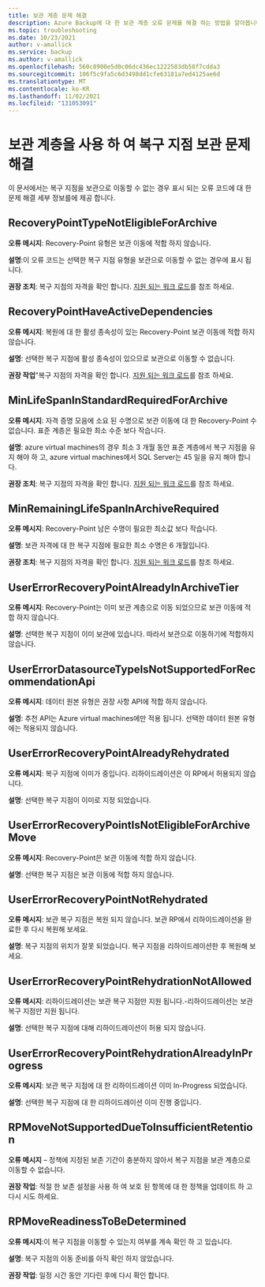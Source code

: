 ```yaml
---
title: 보관 계층 문제 해결
description: Azure Backup에 대 한 보관 계층 오류 문제를 해결 하는 방법을 알아봅니다.
ms.topic: troubleshooting
ms.date: 10/23/2021
author: v-amallick
ms.service: backup
ms.author: v-amallick
ms.openlocfilehash: 560c8900e5d0c06dc436ec1222583db58f7cdda3
ms.sourcegitcommit: 106f5c9fa5c6d3498dd1cfe63181a7ed4125ae6d
ms.translationtype: MT
ms.contentlocale: ko-KR
ms.lasthandoff: 11/02/2021
ms.locfileid: "131053091"
---
```

# <a name="troubleshooting-recovery-point-archive-using-archive-tier"></a>보관 계층을 사용 하 여 복구 지점 보관 문제 해결

이 문서에서는 복구 지점을 보관으로 이동할 수 없는 경우 표시 되는 오류 코드에 대 한 문제 해결 세부 정보를에 제공 합니다.

## <a name="recoverypointtypenoteligibleforarchive"></a>RecoveryPointTypeNotEligibleForArchive

**오류 메시지**: Recovery-Point 유형은 보관 이동에 적합 하지 않습니다.

**설명**:이 오류 코드는 선택한 복구 지점 유형을 보관으로 이동할 수 없는 경우에 표시 됩니다.

**권장 조치**: 복구 지점의 자격을 확인 합니다. [지원 되는 워크 로드](archive-tier-support.md#supported-workloads)를 참조 하세요.

## <a name="recoverypointhaveactivedependencies"></a>RecoveryPointHaveActiveDependencies

**오류 메시지**: 복원에 대 한 활성 종속성이 있는 Recovery-Point 보관 이동에 적합 하지 않습니다.

**설명**: 선택한 복구 지점에 활성 종속성이 있으므로 보관으로 이동할 수 없습니다.

**권장 작업**"복구 지점의 자격을 확인 합니다. [지원 되는 워크 로드](archive-tier-support.md#supported-workloads)를 참조 하세요.

## <a name="minlifespaninstandardrequiredforarchive"></a>MinLifeSpanInStandardRequiredForArchive

**오류 메시지**: 자격 증명 모음에 소요 된 수명으로 보관 이동에 대 한 Recovery-Point 수 없습니다. 표준 계층은 필요한 최소 수준 보다 작습니다.

**설명**: azure virtual machines의 경우 최소 3 개월 동안 표준 계층에서 복구 지점을 유지 해야 하 고, azure virtual machines에서 SQL Server는 45 일을 유지 해야 합니다.

**권장 조치**: 복구 지점의 자격을 확인 합니다. [지원 되는 워크 로드](archive-tier-support.md#supported-workloads)를 참조 하세요.

## <a name="minremaininglifespaninarchiverequired"></a>MinRemainingLifeSpanInArchiveRequired

**오류 메시지**: Recovery-Point 남은 수명이 필요한 최소값 보다 작습니다.

**설명**: 보관 자격에 대 한 복구 지점에 필요한 최소 수명은 6 개월입니다.

**권장 조치**: 복구 지점의 자격을 확인 합니다. [지원 되는 워크 로드](archive-tier-support.md#supported-workloads)를 참조 하세요.

## <a name="usererrorrecoverypointalreadyinarchivetier"></a>UserErrorRecoveryPointAlreadyInArchiveTier

**오류 메시지**: Recovery-Point는 이미 보관 계층으로 이동 되었으므로 보관 이동에 적합 하지 않습니다.

**설명**: 선택한 복구 지점이 이미 보관에 있습니다. 따라서 보관으로 이동하기에 적합하지 않습니다.

## <a name="usererrordatasourcetypeisnotsupportedforrecommendationapi"></a>UserErrorDatasourceTypeIsNotSupportedForRecommendationApi

**오류 메시지**: 데이터 원본 유형은 권장 사항 API에 적합 하지 않습니다.

**설명**: 추천 API는 Azure virtual machines에만 적용 됩니다. 선택한 데이터 원본 유형에는 적용되지 않습니다.

## <a name="usererrorrecoverypointalreadyrehydrated"></a>UserErrorRecoveryPointAlreadyRehydrated

**오류 메시지**: 복구 지점에 이미가 중입니다. 리하이드레이션은 이 RP에서 허용되지 않습니다.

**설명**: 선택한 복구 지점이 이미로 지정 되었습니다.

## <a name="usererrorrecoverypointisnoteligibleforarchivemove"></a>UserErrorRecoveryPointIsNotEligibleForArchiveMove

**오류 메시지**: Recovery-Point은 보관 이동에 적합 하지 않습니다.

**설명**: 선택한 복구 지점은 보관 이동에 적합 하지 않습니다.

## <a name="usererrorrecoverypointnotrehydrated"></a>UserErrorRecoveryPointNotRehydrated

**오류 메시지**: 보관 복구 지점은 복원 되지 않습니다. 보관 RP에서 리하이드레이션을 완료한 후 다시 복원해 보세요.

**설명**: 복구 지점의 위치가 잘못 되었습니다. 복구 지점을 리하이드레이션한 후 복원해 보세요.

## <a name="usererrorrecoverypointrehydrationnotallowed"></a>UserErrorRecoveryPointRehydrationNotAllowed

**오류 메시지**: 리하이드레이션는 보관 복구 지점만 지원 됩니다.-리하이드레이션는 보관 복구 지점만 지원 됩니다.

**설명**: 선택한 복구 지점에 대해 리하이드레이션이 허용 되지 않습니다.

## <a name="usererrorrecoverypointrehydrationalreadyinprogress"></a>UserErrorRecoveryPointRehydrationAlreadyInProgress

**오류 메시지**: 보관 복구 지점에 대 한 리하이드레이션 이미 In-Progress 되었습니다.

**설명**: 선택한 복구 지점에 대 한 리하이드레이션 이미 진행 중입니다.

## <a name="rpmovenotsupportedduetoinsufficientretention"></a>RPMoveNotSupportedDueToInsufficientRetention

**오류 메시지** – 정책에 지정된 보존 기간이 충분하지 않아서 복구 지점을 보관 계층으로 이동할 수 없습니다.

**권장 작업**: 적절 한 보존 설정을 사용 하 여 보호 된 항목에 대 한 정책을 업데이트 하 고 다시 시도 하세요.

## <a name="rpmovereadinesstobedetermined"></a>RPMoveReadinessToBeDetermined

**오류 메시지**:이 복구 지점을 이동할 수 있는지 여부를 계속 확인 하 고 있습니다.

**설명**: 복구 지점의 이동 준비를 아직 확인 하지 않았습니다.

**권장 작업**: 일정 시간 동안 기다린 후에 다시 확인 합니다.
